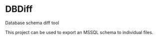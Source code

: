 # DBDiff
Database schema diff tool

This project can be used to export an MSSQL schema to individual files.
